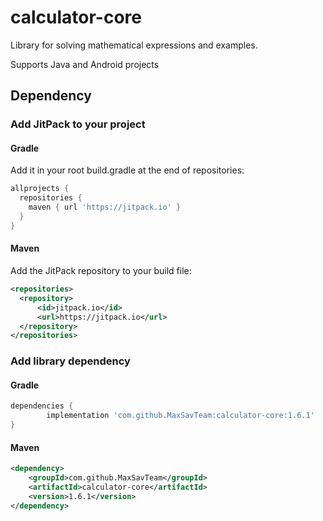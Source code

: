 # calculator-core
Library for solving mathematical expressions and examples.

Supports Java and Android projects

## Dependency
### Add JitPack to your project
#### Gradle  
Add it in your root build.gradle at the end of repositories:
```groovy
allprojects {
  repositories {
    maven { url 'https://jitpack.io' }
  }
}
```
#### Maven
Add the JitPack repository to your build file:
```xml
<repositories>
  <repository>
      <id>jitpack.io</id>
      <url>https://jitpack.io</url>
  </repository>
</repositories>
```
### Add library dependency
#### Gradle
```groovy
dependencies {
        implementation 'com.github.MaxSavTeam:calculator-core:1.6.1'
}
```
#### Maven
```xml
<dependency>
    <groupId>com.github.MaxSavTeam</groupId>
    <artifactId>calculator-core</artifactId>
    <version>1.6.1</version>
</dependency>
```
